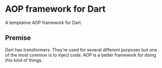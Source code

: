 # AOP framework for Dart

A temptative AOP framework for Dart.

## Premise

Dart has transformers. They're used for several different purposes but one of the most
common is to inject code. AOP is a better framework for doing this kind of things. 

